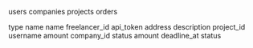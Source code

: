 users          companies         projects         orders

type            name              name            freelancer_id
api_token       address           description     project_id
username                                          amount
                                  company_id      status
                                  amount
                                  deadline_at
                                  status
